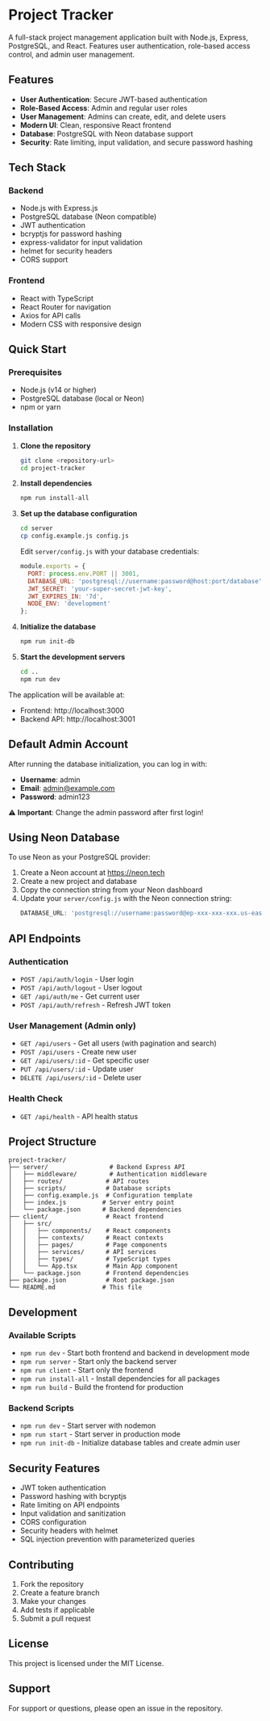 # Project Tracker

A full-stack project management application built with Node.js, Express, PostgreSQL, and React. Features user authentication, role-based access control, and admin user management.

## Features

- **User Authentication**: Secure JWT-based authentication
- **Role-Based Access**: Admin and regular user roles
- **User Management**: Admins can create, edit, and delete users
- **Modern UI**: Clean, responsive React frontend
- **Database**: PostgreSQL with Neon database support
- **Security**: Rate limiting, input validation, and secure password hashing

## Tech Stack

### Backend
- Node.js with Express.js
- PostgreSQL database (Neon compatible)
- JWT authentication
- bcryptjs for password hashing
- express-validator for input validation
- helmet for security headers
- CORS support

### Frontend
- React with TypeScript
- React Router for navigation
- Axios for API calls
- Modern CSS with responsive design

## Quick Start

### Prerequisites
- Node.js (v14 or higher)
- PostgreSQL database (local or Neon)
- npm or yarn

### Installation

1. **Clone the repository**
   ```bash
   git clone <repository-url>
   cd project-tracker
   ```

2. **Install dependencies**
   ```bash
   npm run install-all
   ```

3. **Set up the database configuration**
   ```bash
   cd server
   cp config.example.js config.js
   ```
   
   Edit `server/config.js` with your database credentials:
   ```javascript
   module.exports = {
     PORT: process.env.PORT || 3001,
     DATABASE_URL: 'postgresql://username:password@host:port/database',
     JWT_SECRET: 'your-super-secret-jwt-key',
     JWT_EXPIRES_IN: '7d',
     NODE_ENV: 'development'
   };
   ```

4. **Initialize the database**
   ```bash
   npm run init-db
   ```

5. **Start the development servers**
   ```bash
   cd ..
   npm run dev
   ```

The application will be available at:
- Frontend: http://localhost:3000
- Backend API: http://localhost:3001

## Default Admin Account

After running the database initialization, you can log in with:
- **Username**: admin
- **Email**: admin@example.com
- **Password**: admin123

⚠️ **Important**: Change the admin password after first login!

## Using Neon Database

To use Neon as your PostgreSQL provider:

1. Create a Neon account at https://neon.tech
2. Create a new project and database
3. Copy the connection string from your Neon dashboard
4. Update your `server/config.js` with the Neon connection string:
   ```javascript
   DATABASE_URL: 'postgresql://username:password@ep-xxx-xxx-xxx.us-east-1.aws.neon.tech/dbname?sslmode=require'
   ```

## API Endpoints

### Authentication
- `POST /api/auth/login` - User login
- `POST /api/auth/logout` - User logout
- `GET /api/auth/me` - Get current user
- `POST /api/auth/refresh` - Refresh JWT token

### User Management (Admin only)
- `GET /api/users` - Get all users (with pagination and search)
- `POST /api/users` - Create new user
- `GET /api/users/:id` - Get specific user
- `PUT /api/users/:id` - Update user
- `DELETE /api/users/:id` - Delete user

### Health Check
- `GET /api/health` - API health status

## Project Structure

```
project-tracker/
├── server/                 # Backend Express API
│   ├── middleware/         # Authentication middleware
│   ├── routes/            # API routes
│   ├── scripts/           # Database scripts
│   ├── config.example.js  # Configuration template
│   ├── index.js          # Server entry point
│   └── package.json      # Backend dependencies
├── client/                # React frontend
│   ├── src/
│   │   ├── components/    # React components
│   │   ├── contexts/      # React contexts
│   │   ├── pages/         # Page components
│   │   ├── services/      # API services
│   │   ├── types/         # TypeScript types
│   │   └── App.tsx        # Main App component
│   └── package.json       # Frontend dependencies
├── package.json           # Root package.json
└── README.md             # This file
```

## Development

### Available Scripts

- `npm run dev` - Start both frontend and backend in development mode
- `npm run server` - Start only the backend server
- `npm run client` - Start only the frontend
- `npm run install-all` - Install dependencies for all packages
- `npm run build` - Build the frontend for production

### Backend Scripts

- `npm run dev` - Start server with nodemon
- `npm run start` - Start server in production mode
- `npm run init-db` - Initialize database tables and create admin user

## Security Features

- JWT token authentication
- Password hashing with bcryptjs
- Rate limiting on API endpoints
- Input validation and sanitization
- CORS configuration
- Security headers with helmet
- SQL injection prevention with parameterized queries

## Contributing

1. Fork the repository
2. Create a feature branch
3. Make your changes
4. Add tests if applicable
5. Submit a pull request

## License

This project is licensed under the MIT License.

## Support

For support or questions, please open an issue in the repository. 